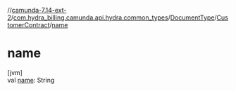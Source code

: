 //[camunda-7.14-ext-2](../../../../index.md)/[com.hydra_billing.camunda.api.hydra.common_types](../../index.md)/[DocumentType](../index.md)/[CustomerContract](index.md)/[name](name.md)

# name

[jvm]\
val [name](name.md): String
